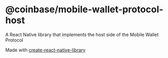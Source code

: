 # @coinbase/mobile-wallet-protocol-host

A React Native library that implements the host side of the Mobile Wallet Protocol

Made with [create-react-native-library](https://github.com/callstack/react-native-builder-bob)
